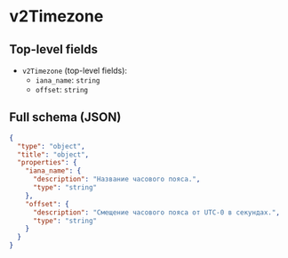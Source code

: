 # v2Timezone

## Top-level fields
- `v2Timezone` (top-level fields):
  - `iana_name`: `string`
  - `offset`: `string`

## Full schema (JSON)
```json
{
  "type": "object",
  "title": "object",
  "properties": {
    "iana_name": {
      "description": "Название часового пояса.",
      "type": "string"
    },
    "offset": {
      "description": "Смещение часового пояса от UTC-0 в секундах.",
      "type": "string"
    }
  }
}
```
